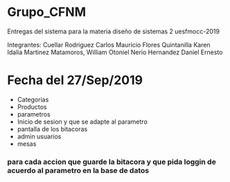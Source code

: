 # Grupo_CFNM
Entregas  del sistema para la materia diseño de sistemas 2 uesfmocc-2019 

Integrantes:
Cuellar Rodriguez Carlos Mauricio
Flores Quintanilla Karen Idalia
Martinez Matamoros, William Otoniel
Nerio Hernandez Daniel Ernesto

# Fecha del 27/Sep/2019
- Categorias
- Productos
- parametros
- Inicio de sesion y que se adapte al parametro
- pantalla de los bitacoras 
- admin usuarios
- mesas
### para cada accion que guarde la bitacora y que pida loggin de acuerdo al parametro en la base de datos
